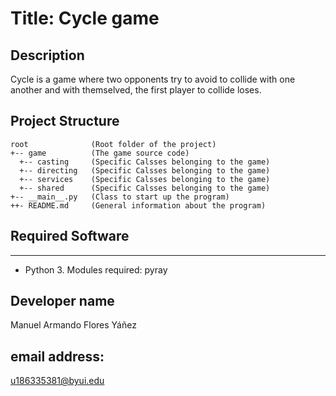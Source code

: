 # Title: Cycle game

## Description
Cycle is a game where two opponents try to avoid to collide with one another and with themselved, the first player to collide loses.


## Project Structure
```
root              (Root folder of the project)
+-- game          (The game source code)
  +-- casting     (Specific Calsses belonging to the game)
  +-- directing   (Specific Calsses belonging to the game)
  +-- services    (Specific Calsses belonging to the game)
  +-- shared      (Specific Calsses belonging to the game)
+-- __main__.py   (Class to start up the program)
++- README.md     (General information about the program)
```

## Required Software
---
* Python 3. Modules required: pyray

## Developer name
Manuel Armando Flores Yáñez

## email address:
u186335381@byui.edu
